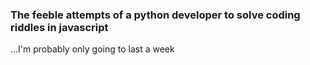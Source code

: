  ### The feeble attempts of a python developer to solve coding riddles in javascript 


 ...I'm probably only going to last a week